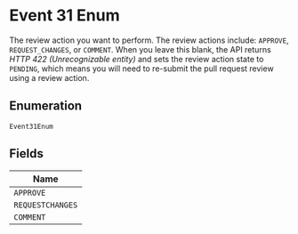 
# Event 31 Enum

The review action you want to perform. The review actions include: `APPROVE`, `REQUEST_CHANGES`, or `COMMENT`. When you leave this blank, the API returns _HTTP 422 (Unrecognizable entity)_ and sets the review action state to `PENDING`, which means you will need to re-submit the pull request review using a review action.

## Enumeration

`Event31Enum`

## Fields

| Name |
|  --- |
| `APPROVE` |
| `REQUESTCHANGES` |
| `COMMENT` |


